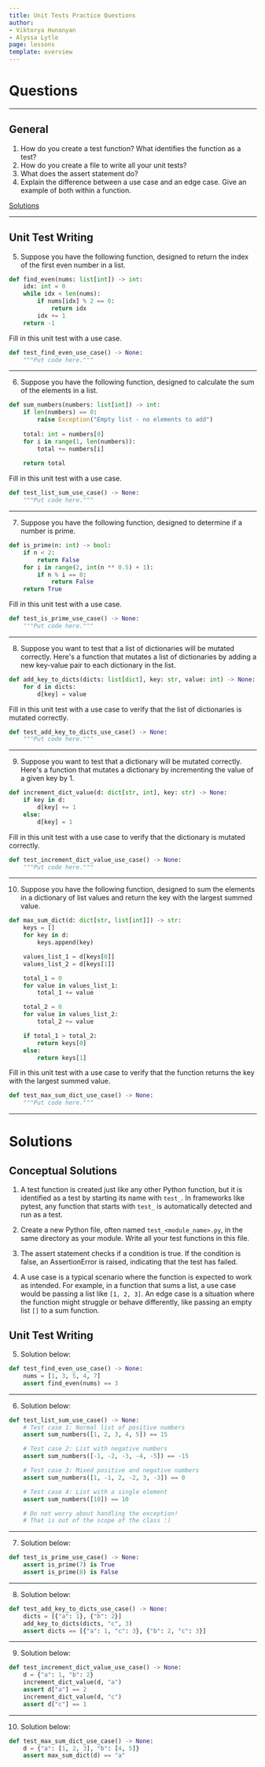 ```yaml
---
title: Unit Tests Practice Questions
author:
- Viktorya Hunanyan
- Alyssa Lytle
page: lessons
template: overview
---
```


# Questions

---

## General 
1. How do you create a test function? What identifies the function as a test? 
2. How do you create a file to write all your unit tests?  
3. What does the assert statement do?
4. Explain the difference between a use case and an edge case. Give an example of both within a function. 

[Solutions](#conceptual-solutions)

---

## Unit Test Writing

5. Suppose you have the following function, designed to return the index of the first even number in a list.

```python
def find_even(nums: list[int]) -> int:
    idx: int = 0
    while idx < len(nums):
        if nums[idx] % 2 == 0:
            return idx
        idx += 1
    return -1
```

Fill in this unit test with a use case.

```python
def test_find_even_use_case() -> None:
    """Put code here."""
```

---

6. Suppose you have the following function, designed to calculate the sum of the elements in a list.

```python
def sum_numbers(numbers: list[int]) -> int:
    if len(numbers) == 0: 
        raise Exception("Empty list - no elements to add")
    
    total: int = numbers[0]
    for i in range(1, len(numbers)): 
        total += numbers[i]
        
    return total
```

Fill in this unit test with a use case.

```python
def test_list_sum_use_case() -> None:
    """Put code here."""
```

---

7. Suppose you have the following function, designed to determine if a number is prime.

```python
def is_prime(n: int) -> bool:
    if n < 2:
        return False
    for i in range(2, int(n ** 0.5) + 1):
        if n % i == 0:
            return False
    return True
```

Fill in this unit test with a use case.

```python
def test_is_prime_use_case() -> None:
    """Put code here."""
```

---

8. Suppose you want to test that a list of dictionaries will be mutated correctly. Here's a function that mutates a list of dictionaries by adding a new key-value pair to each dictionary in the list.

```python
def add_key_to_dicts(dicts: list[dict], key: str, value: int) -> None:
    for d in dicts:
        d[key] = value
```

Fill in this unit test with a use case to verify that the list of dictionaries is mutated correctly.

```python
def test_add_key_to_dicts_use_case() -> None:
    """Put code here."""
```

---

9. Suppose you want to test that a dictionary will be mutated correctly. Here's a function that mutates a dictionary by incrementing the value of a given key by 1.

```python
def increment_dict_value(d: dict[str, int], key: str) -> None:
    if key in d:
        d[key] += 1
    else:
        d[key] = 1
```

Fill in this unit test with a use case to verify that the dictionary is mutated correctly.

```python
def test_increment_dict_value_use_case() -> None:
    """Put code here."""
```

---

10. Suppose you have the following function, designed to sum the elements in a dictionary of list values and return the key with the largest summed value.

```python
def max_sum_dict(d: dict[str, list[int]]) -> str:
    keys = []
    for key in d:
        keys.append(key)

    values_list_1 = d[keys[0]]
    values_list_2 = d[keys[1]]

    total_1 = 0
    for value in values_list_1:
        total_1 += value

    total_2 = 0
    for value in values_list_2:
        total_2 += value

    if total_1 > total_2:
        return keys[0]
    else:
        return keys[1]
```

Fill in this unit test with a use case to verify that the function returns the key with the largest summed value.

```python
def test_max_sum_dict_use_case() -> None:
    """Put code here."""
```

---

# Solutions

## Conceptual Solutions

1. A test function is created just like any other Python function, but it is identified as a test by starting its name with `test_`. In frameworks like pytest, any function that starts with `test_` is automatically detected and run as a test.

2. Create a new Python file, often named `test_<module_name>.py`, in the same directory as your module. Write all your test functions in this file.

3. The assert statement checks if a condition is true. If the condition is false, an AssertionError is raised, indicating that the test has failed.

4. A use case is a typical scenario where the function is expected to work as intended. For example, in a function that sums a list, a use case would be passing a list like `[1, 2, 3]`.
An edge case is a situation where the function might struggle or behave differently, like passing an empty list `[]` to a sum function.


## Unit Test Writing

5. Solution below: 

```python
def test_find_even_use_case() -> None:
    nums = [1, 3, 5, 4, 7]
    assert find_even(nums) == 3
```

---

6. Solution below:

```python
def test_list_sum_use_case() -> None:
    # Test case 1: Normal list of positive numbers
    assert sum_numbers([1, 2, 3, 4, 5]) == 15

    # Test case 2: List with negative numbers
    assert sum_numbers([-1, -2, -3, -4, -5]) == -15

    # Test case 3: Mixed positive and negative numbers
    assert sum_numbers([1, -1, 2, -2, 3, -3]) == 0

    # Test case 4: List with a single element
    assert sum_numbers([10]) == 10

    # Do not worry about handling the exception! 
    # That is out of the scope of the class :)
```

---

7. Solution below:

```python
def test_is_prime_use_case() -> None:
    assert is_prime(7) is True
    assert is_prime(8) is False
```

---

8. Solution below:

```python
def test_add_key_to_dicts_use_case() -> None:
    dicts = [{"a": 1}, {"b": 2}]
    add_key_to_dicts(dicts, "c", 3)
    assert dicts == [{"a": 1, "c": 3}, {"b": 2, "c": 3}]
```

---

9. Solution below: 

```python
def test_increment_dict_value_use_case() -> None:
    d = {"a": 1, "b": 2}
    increment_dict_value(d, "a")
    assert d["a"] == 2
    increment_dict_value(d, "c")
    assert d["c"] == 1
```

---

10. Solution below: 

```python
def test_max_sum_dict_use_case() -> None:
    d = {"a": [1, 2, 3], "b": [4, 5]}
    assert max_sum_dict(d) == "a"
```